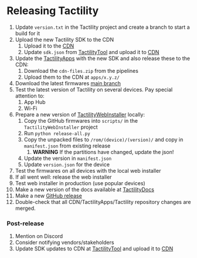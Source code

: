 # Releasing Tactility

1. Update `version.txt` in the Tactility project and create a branch to start a build for it
2. Upload the new Tactility SDK to the CDN
    1. Upload it to the [CDN](https://dash.cloudflare.com)
    2. Update `sdk.json` from [TactilityTool](https://github.com/ByteWelder/TactilityTool) and upload it to [CDN](https://dash.cloudflare.com)
3. Update the [TactilityApps](https://github.com/ByteWelder/TactilityApps) with the new SDK and also release these to the CDN:
    1. Download the `cdn-files.zip` from the pipelines
    2. Upload them to the CDN at `apps/x.y.z/`
4. Download the latest firmwares [main branch](https://github.com/ByteWelder/Tactility/actions/workflows/build-firmware.yml)
5. Test the latest version of Tactility on several devices. Pay special attention to:
    1. App Hub
    2. Wi-Fi
6. Prepare a new version of [TactilityWebInstaller](https://github.com/ByteWelder/TactilityWebInstaller) locally:
    1. Copy the GitHub firmwares into `scripts/` in the `TactilityWebInstaller` project
    2. Run `python release-all.py`
    3. Copy the unpacked files to `/rom/(device)/(version)/` and copy in `manifest.json` from existing release
        1. **WARNING** If the partitions have changed, update the json!
    4. Update the version in `manifest.json`
    5. Update `version.json` for the device
7. Test the firmwares on all devices with the local web installer
8. If all went well: release the web installer
9. Test web installer in production (use popular devices)
10. Make a new version of the docs available at [TactilityDocs](https://github.com/ByteWelder/TactilityDocs)
11. Make a new [GitHub release](https://github.com/ByteWelder/Tactility/releases/new)
12. Double-check that all CDN/TactilityApps/Tactility repository changes are merged.

### Post-release

1. Mention on Discord
2. Consider notifying vendors/stakeholders
3. Update SDK updates to CDN at [TactilityTool](https://github.com/ByteWelder/TactilityTool) and upload it to [CDN](https://dash.cloudflare.com)